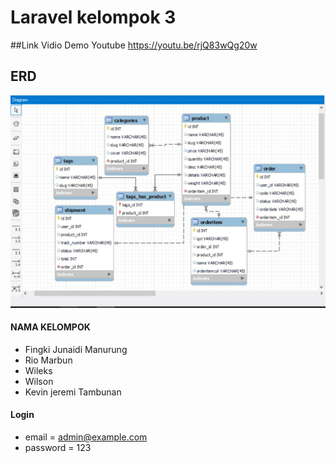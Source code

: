 # Laravel kelompok 3


##Link Vidio Demo Youtube
https://youtu.be/rjQ83wQg20w

## ERD

![preview img](/erd.jpg)




#### NAMA KELOMPOK

-   Fingki Junaidi Manurung
-   Rio Marbun
-   Wileks
-   Wilson
-   Kevin jeremi Tambunan



#### Login

-   email = admin@example.com
-   password = 123
